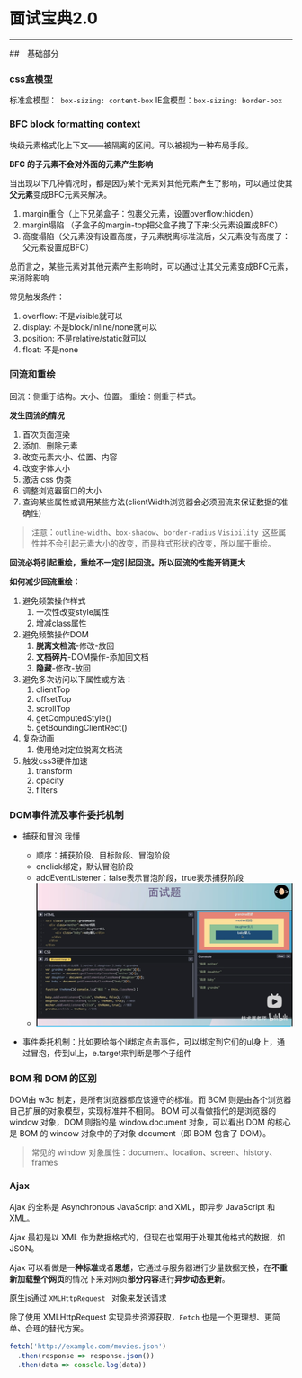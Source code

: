 # 面试宝典2.0
---
##　基础部分

### css盒模型

标准盒模型：` box-sizing: content-box`
IE盒模型：`box-sizing: border-box`

### BFC block formatting context

块级元素格式化上下文——被隔离的区间。可以被视为一种布局手段。

**BFC 的子元素不会对外面的元素产生影响**

当出现以下几种情况时，都是因为某个元素对其他元素产生了影响，可以通过使其**父元素**变成BFC元素来解决。
1. margin重合（上下兄弟盒子：包裹父元素，设置overflow:hidden）
2. margin塌陷 （子盒子的margin-top把父盒子拽了下来:父元素设置成BFC）
3. 高度塌陷（父元素没有设置高度，子元素脱离标准流后，父元素没有高度了：父元素设置成BFC）

总而言之，某些元素对其他元素产生影响时，可以通过让其父元素变成BFC元素，来消除影响

常见触发条件：
1. overflow: 不是visible就可以
2. display: 不是block/inline/none就可以
3. position: 不是relative/static就可以
4. float: 不是none

### 回流和重绘

回流：侧重于结构。大小、位置。
重绘：侧重于样式。

**发生回流的情况**
1. 首次页面渲染
2. 添加、删除元素
3. 改变元素大小、位置、内容
4. 改变字体大小
5. 激活 css 伪类
6. 调整浏览器窗口的大小
7. 查询某些属性或调用某些方法(clientWidth浏览器会必须回流来保证数据的准确性)

> 注意：`outline-width`、`box-shadow`、`border-radius` `Visibility `这些属性并不会引起元素大小的改变，而是样式形状的改变，所以属于重绘。

**回流必将引起重绘，重绘不一定引起回流。所以回流的性能开销更大**


**如何减少回流重绘：**
1. 避免频繁操作样式
   1. 一次性改变style属性
   2. 增减class属性
2. 避免频繁操作DOM
   1. **脱离文档流**-修改-放回
   2. **文档碎片**-DOM操作-添加回文档
   3. **隐藏**-修改-放回
3. 避免多次访问以下属性或方法：
   1. clientTop
   2. offsetTop
   3. scrollTop
   4. getComputedStyle()
   5. getBoundingClientRect()
4. 复杂动画
   1. 使用绝对定位脱离文档流
5. 触发css3硬件加速
   1. transform
   2. opacity
   3. filters

### DOM事件流及事件委托机制

- 捕获和冒泡 我懂
  - 顺序：捕获阶段、目标阶段、冒泡阶段
  - onclick绑定，默认冒泡阶段
  - addEventListener：false表示冒泡阶段，true表示捕获阶段
  - ![](2023-06-17-14-24-25.png)

- 事件委托机制：比如要给每个li绑定点击事件，可以绑定到它们的ul身上，通过冒泡，传到ul上，e.target来判断是哪个子组件

### BOM 和 DOM 的区别

DOM由 w3c 制定，是所有浏览器都应该遵守的标准。而 BOM 则是由各个浏览器自己扩展的对象模型，实现标准并不相同。
BOM 可以看做指代的是浏览器的 window 对象，DOM 则指的是 window.document 对象，可以看出 DOM 的核心是 BOM 的 window 对象中的子对象 document（即 BOM 包含了 DOM）。

> 常见的 window 对象属性：document、location、screen、history、frames
>

### Ajax

Ajax 的全称是 Asynchronous JavaScript and XML，即异步 JavaScript 和 XML。

Ajax 最初是以 XML 作为数据格式的，但现在也常用于处理其他格式的数据，如 JSON。

Ajax 可以看做是一**种标准**或者**思想**，它通过与服务器进行少量数据交换，在**不重新加载整个网页**的情况下来对网页**部分内容**进行**异步动态更新**。

原生js通过 `XMLHttpRequest ` 对象来发送请求

除了使用 XMLHttpRequest 实现异步资源获取，`Fetch` 也是一个更理想、更简单、合理的替代方案。

```javascript
fetch('http://example.com/movies.json')
  .then(response => response.json())
  .then(data => console.log(data))
  ```







